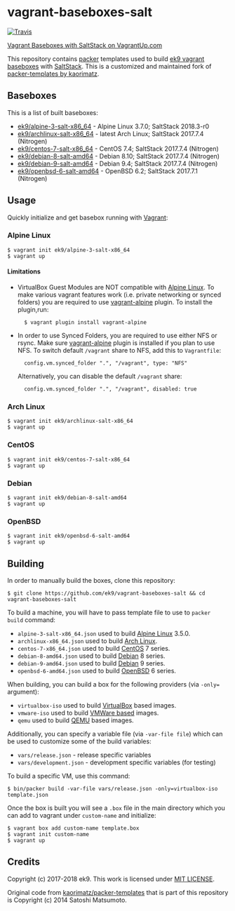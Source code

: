# vagrant-baseboxes-salt

[![Travis](https://img.shields.io/travis/ek9/vagrant-baseboxes-salt.svg?style=flat-square)](https://travis-ci.org/ek9/vagrant-baseboxes-salt)

[Vagrant Baseboxes with SaltStack on VagrantUp.com][0]

This repository contains [packer][1] templates used to build [ek9 vagrant
baseboxes][0] with [SaltStack][2]. This is a customized and maintained fork of
[packer-templates by kaorimatz][3].

## Baseboxes

This is a list of built baseboxes:

- [ek9/alpine-3-salt-x86_64][14] - Alpine Linux 3.7.0; SaltStack 2018.3-r0
- [ek9/archlinux-salt-x86_64][10] - latest Arch Linux; SaltStack 2017.7.4
  (Nitrogen)
- [ek9/centos-7-salt-x86_64][11] - CentOS 7.4; SaltStack 2017.7.4 (Nitrogen)
- [ek9/debian-8-salt-amd64][12] - Debian 8.10; SaltStack 2017.7.4 (Nitrogen)
- [ek9/debian-9-salt-amd64][15] - Debian 9.4; SaltStack 2017.7.4 (Nitrogen)
- [ek9/openbsd-6-salt-amd64][13] - OpenBSD 6.2; SaltStack 2017.7.1 (Nitrogen)

## Usage

Quickly initialize and get basebox running with [Vagrant][4]:

###  Alpine Linux

    $ vagrant init ek9/alpine-3-salt-x86_64
    $ vagrant up

#### Limitations

- VirtualBox Guest Modules are NOT compatible with [Alpine Linux][9]. To make
  various vagrant features work (i.e. private networking or synced folders) you
  are required to use [vagrant-alpine][23] plugin. To install the plugin,run:

        $ vagrant plugin install vagrant-alpine

- In order to use Synced Folders, you are required to use either NFS or rsync.
  Make sure [vagrant-alpine][23] plugin is installed if you plan to use NFS. To
  switch default `/vagrant` share to NFS, add this to `Vagrantfile`:

        config.vm.synced_folder ".", "/vagrant", type: "NFS"

  Alternatively, you can disable the default `/vagrant` share:

        config.vm.synced_folder ".", "/vagrant", disabled: true

### Arch Linux

    $ vagrant init ek9/archlinux-salt-x86_64
    $ vagrant up

### CentOS

    $ vagrant init ek9/centos-7-salt-x86_64
    $ vagrant up

### Debian

    $ vagrant init ek9/debian-8-salt-amd64
    $ vagrant up

### OpenBSD

    $ vagrant init ek9/openbsd-6-salt-amd64
    $ vagrant up

## Building

In order to manually build the boxes, clone this repository:

    $ git clone https://github.com/ek9/vagrant-baseboxes-salt && cd vagrant-baseboxes-salt

To build a machine, you will have to pass template file to use to `packer build` command:

- `alpine-3-salt-x86_64.json` used to build [Alpine Linux][9] 3.5.0.
- `archlinux-x86_64.json` used to build [Arch Linux][5].
- `centos-7-x86_64.json` used to build [CentOS][6] 7 series.
- `debian-8-amd64.json` used to build [Debian][7] 8 series.
- `debian-9-amd64.json` used to build [Debian][7] 9 series.
- `openbsd-6-amd64.json` used to build [OpenBSD][8] 6 series.

When building, you can build a box for the following providers (via `-only=`
argument):

- `virtualbox-iso` used to build [VirtualBox][20] based images.
- `vmware-iso` used to build [VMWare based][21] images.
- `qemu` used to build [QEMU][22] based images.

Additionally, you can specify a variable file (via `-var-file file`) which can
be used to customize some of the build variables:

- `vars/release.json` - release specific variables
- `vars/development.json` - development specific variables (for testing)

To build a specific VM, use this command:

    $ bin/packer build -var-file vars/release.json -only=virtualbox-iso template.json

Once the box is built you will see a `.box` file in the main directory which
you can add to vagrant under `custom-name` and initialize:

    $ vagrant box add custom-name template.box
    $ vagrant init custom-name
    $ vagrant up

## Credits

Copyright (c) 2017-2018 ek9. This work is licensed under [MIT LICENSE](LICENSE).

Original code from [kaorimatz/packer-templates][3] that is part of this
repository is Copyright (c) 2014 Satoshi Matsumoto.


[0]: https://app.vagrantup.com/ek9
[1]: https://www.packer.io
[2]: https://www.saltstack.com
[3]: https://github.com/kaorimatz/packer-templates
[4]: https://www.vagrantup.com
[5]: https://www.archlinux.org
[6]: https://www.centos.org
[7]: https://www.debian.org
[8]: https://www.openbsd.org
[9]: https://www.alpinelinux.org
[10]: https://app.vagrantup.com/ek9/boxes/archlinux-salt-x86_64
[11]: https://app.vagrantup.com/ek9/boxes/centos-7-salt-x86_64
[12]: https://app.vagrantup.com/ek9/boxes/debian-8-salt-amd64
[13]: https://app.vagrantup.com/ek9/boxes/openbsd-6-salt-amd64
[14]: https://app.vagrantup.com/ek9/boxes/alpine-3-salt-x86_64
[15]: https://app.vagrantup.com/ek9/boxes/debian-9-salt-amd64
[20]: https://www.virtualbox.org
[21]: https://www.vmware.com
[22]: http://wiki.qemu.org/Main_Page
[23]: https://github.com/maier/vagrant-alpine
